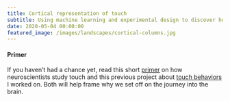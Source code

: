 ```yaml
---
title: Cortical representation of touch
subtitle: Using machine learning and experimental design to discover how the brain represents object locations.
date: 2020-05-04 00:00:00
featured_image: /images/landscapes/cortical-columns.jpg
---
```


#### Primer
If you haven’t had a chance yet, read this short [primer](http://jacheung.com/blog/neuroscience-primer) on how neuroscientists study touch and this previous project about [touch behaviors](http://jacheung.com/project/localization-behavior) I worked on. Both will help frame why we set off on the journey into the brain. 
